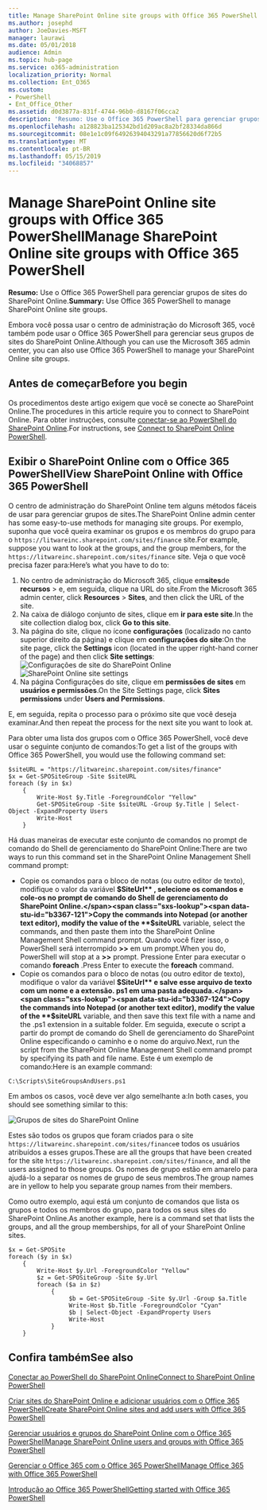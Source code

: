 ```yaml
---
title: Manage SharePoint Online site groups with Office 365 PowerShell
ms.author: josephd
author: JoeDavies-MSFT
manager: laurawi
ms.date: 05/01/2018
audience: Admin
ms.topic: hub-page
ms.service: o365-administration
localization_priority: Normal
ms.collection: Ent_O365
ms.custom:
- PowerShell
- Ent_Office_Other
ms.assetid: d0d3877a-831f-4744-96b0-d8167f06cca2
description: 'Resumo: Use o Office 365 PowerShell para gerenciar grupos de sites do SharePoint Online.'
ms.openlocfilehash: a128823ba125342bd1d209ac8a2bf28334da866d
ms.sourcegitcommit: 08e1e1c09f64926394043291a77856620d6f72b5
ms.translationtype: MT
ms.contentlocale: pt-BR
ms.lasthandoff: 05/15/2019
ms.locfileid: "34068857"
---
```

# <a name="manage-sharepoint-online-site-groups-with-office-365-powershell"></a><span data-ttu-id="b3367-103">Manage SharePoint Online site groups with Office 365 PowerShell</span><span class="sxs-lookup"><span data-stu-id="b3367-103">Manage SharePoint Online site groups with Office 365 PowerShell</span></span>

 <span data-ttu-id="b3367-104">**Resumo:** Use o Office 365 PowerShell para gerenciar grupos de sites do SharePoint Online.</span><span class="sxs-lookup"><span data-stu-id="b3367-104">**Summary:** Use Office 365 PowerShell to manage SharePoint Online site groups.</span></span>
  
<span data-ttu-id="b3367-105">Embora você possa usar o centro de administração do Microsoft 365, você também pode usar o Office 365 PowerShell para gerenciar seus grupos de sites do SharePoint Online.</span><span class="sxs-lookup"><span data-stu-id="b3367-105">Although you can use the Microsoft 365 admin center, you can also use Office 365 PowerShell to manage your SharePoint Online site groups.</span></span>

## <a name="before-you-begin"></a><span data-ttu-id="b3367-106">Antes de começar</span><span class="sxs-lookup"><span data-stu-id="b3367-106">Before you begin</span></span>

<span data-ttu-id="b3367-107">Os procedimentos deste artigo exigem que você se conecte ao SharePoint Online.</span><span class="sxs-lookup"><span data-stu-id="b3367-107">The procedures in this article require you to connect to SharePoint Online.</span></span> <span data-ttu-id="b3367-108">Para obter instruções, consulte [conectar-se ao PowerShell do SharePoint Online](https://docs.microsoft.com/en-us/powershell/sharepoint/sharepoint-online/connect-sharepoint-online?view=sharepoint-ps).</span><span class="sxs-lookup"><span data-stu-id="b3367-108">For instructions, see [Connect to SharePoint Online PowerShell](https://docs.microsoft.com/en-us/powershell/sharepoint/sharepoint-online/connect-sharepoint-online?view=sharepoint-ps).</span></span>

## <a name="view-sharepoint-online-with-office-365-powershell"></a><span data-ttu-id="b3367-109">Exibir o SharePoint Online com o Office 365 PowerShell</span><span class="sxs-lookup"><span data-stu-id="b3367-109">View SharePoint Online with Office 365 PowerShell</span></span>

<span data-ttu-id="b3367-110">O centro de administração do SharePoint Online tem alguns métodos fáceis de usar para gerenciar grupos de sites.</span><span class="sxs-lookup"><span data-stu-id="b3367-110">The SharePoint Online admin center has some easy-to-use methods for managing site groups.</span></span> <span data-ttu-id="b3367-111">Por exemplo, suponha que você queira examinar os grupos e os membros do grupo para o `https://litwareinc.sharepoint.com/sites/finance` site.</span><span class="sxs-lookup"><span data-stu-id="b3367-111">For example, suppose you want to look at the groups, and the group members, for the `https://litwareinc.sharepoint.com/sites/finance` site.</span></span> <span data-ttu-id="b3367-112">Veja o que você precisa fazer para:</span><span class="sxs-lookup"><span data-stu-id="b3367-112">Here’s what you have to do to:</span></span>

1. <span data-ttu-id="b3367-113">No centro de administração do Microsoft 365, clique em**sites**de **recursos** > e, em seguida, clique na URL do site.</span><span class="sxs-lookup"><span data-stu-id="b3367-113">From the Microsoft 365 admin center, click **Resources** > **Sites**, and then click the URL of the site.</span></span>
2. <span data-ttu-id="b3367-114">Na caixa de diálogo conjunto de sites, clique em **ir para este site**.</span><span class="sxs-lookup"><span data-stu-id="b3367-114">In the site collection dialog box, click **Go to this site**.</span></span>
3. <span data-ttu-id="b3367-115">Na página do site, clique no ícone **configurações** (localizado no canto superior direito da página) e clique em **configurações do site**:</span><span class="sxs-lookup"><span data-stu-id="b3367-115">On the site page, click the **Settings** icon (located in the upper right-hand corner of the page) and then click **Site settings**:</span></span><br/>
<span data-ttu-id="b3367-116">![Configurações de site do SharePoint Online](media/spo-site-settings.png)</span><span class="sxs-lookup"><span data-stu-id="b3367-116">![SharePoint Online site settings](media/spo-site-settings.png)</span></span><br/>
4. <span data-ttu-id="b3367-117">Na página Configurações do site, clique em **permissões de sites** em **usuários e permissões**.</span><span class="sxs-lookup"><span data-stu-id="b3367-117">On the Site Settings page, click **Sites permissions** under **Users and Permissions**.</span></span>

<span data-ttu-id="b3367-118">E, em seguida, repita o processo para o próximo site que você deseja examinar.</span><span class="sxs-lookup"><span data-stu-id="b3367-118">And then repeat the process for the next site you want to look at.</span></span>

<span data-ttu-id="b3367-119">Para obter uma lista dos grupos com o Office 365 PowerShell, você deve usar o seguinte conjunto de comandos:</span><span class="sxs-lookup"><span data-stu-id="b3367-119">To get a list of the groups with Office 365 PowerShell, you would use the following command set:</span></span>

```
$siteURL = "https://litwareinc.sharepoint.com/sites/finance"
$x = Get-SPOSiteGroup -Site $siteURL
foreach ($y in $x)
    {
        Write-Host $y.Title -ForegroundColor "Yellow"
        Get-SPOSiteGroup -Site $siteURL -Group $y.Title | Select-Object -ExpandProperty Users
        Write-Host
    }
```

<span data-ttu-id="b3367-120">Há duas maneiras de executar este conjunto de comandos no prompt de comando do Shell de gerenciamento do SharePoint Online:</span><span class="sxs-lookup"><span data-stu-id="b3367-120">There are two ways to run this command set in the SharePoint Online Management Shell command prompt:</span></span>

- <span data-ttu-id="b3367-121">Copie os comandos para o bloco de notas (ou outro editor de texto), modifique o valor da variável **$SiteUrl** , selecione os comandos e cole-os no prompt de comando do Shell de gerenciamento do SharePoint Online.</span><span class="sxs-lookup"><span data-stu-id="b3367-121">Copy the commands into Notepad (or another text editor), modify the value of the **$siteURL** variable, select the commands, and then paste them into the SharePoint Online Management Shell command prompt.</span></span> <span data-ttu-id="b3367-122">Quando você fizer isso, o PowerShell será interrompido **>>** em um prompt.</span><span class="sxs-lookup"><span data-stu-id="b3367-122">When you do, PowerShell will stop at a **>>** prompt.</span></span> <span data-ttu-id="b3367-123">Pressione Enter para executar o comando **foreach** .</span><span class="sxs-lookup"><span data-stu-id="b3367-123">Press Enter to execute the **foreach** command.</span></span><br/>
- <span data-ttu-id="b3367-124">Copie os comandos para o bloco de notas (ou outro editor de texto), modifique o valor da variável **$SiteUrl** e salve esse arquivo de texto com um nome e a extensão. ps1 em uma pasta adequada.</span><span class="sxs-lookup"><span data-stu-id="b3367-124">Copy the commands into Notepad (or another text editor), modify the value of the **$siteURL** variable, and then save this text file with a name and the .ps1 extension in a suitable folder.</span></span> <span data-ttu-id="b3367-125">Em seguida, execute o script a partir do prompt de comando do Shell de gerenciamento do SharePoint Online especificando o caminho e o nome do arquivo.</span><span class="sxs-lookup"><span data-stu-id="b3367-125">Next, run the script from the SharePoint Online Management Shell command prompt by specifying its path and file name.</span></span> <span data-ttu-id="b3367-126">Este é um exemplo de comando:</span><span class="sxs-lookup"><span data-stu-id="b3367-126">Here is an example command:</span></span>

```
C:\Scripts\SiteGroupsAndUsers.ps1
```

<span data-ttu-id="b3367-127">Em ambos os casos, você deve ver algo semelhante a:</span><span class="sxs-lookup"><span data-stu-id="b3367-127">In both cases, you should see something similar to this:</span></span>

![Grupos de sites do SharePoint Online](media/SPO-site-groups.png)

<span data-ttu-id="b3367-129">Estes são todos os grupos que foram criados para o site `https://litwareinc.sharepoint.com/sites/finance`e todos os usuários atribuídos a esses grupos.</span><span class="sxs-lookup"><span data-stu-id="b3367-129">These are all the groups that have been created for the site `https://litwareinc.sharepoint.com/sites/finance`, and all the users assigned to those groups.</span></span> <span data-ttu-id="b3367-130">Os nomes de grupo estão em amarelo para ajudá-lo a separar os nomes de grupo de seus membros.</span><span class="sxs-lookup"><span data-stu-id="b3367-130">The group names are in yellow to help you separate group names from their members.</span></span>

<span data-ttu-id="b3367-131">Como outro exemplo, aqui está um conjunto de comandos que lista os grupos e todos os membros do grupo, para todos os seus sites do SharePoint Online.</span><span class="sxs-lookup"><span data-stu-id="b3367-131">As another example, here is a command set that lists the groups, and all the group memberships, for all of your SharePoint Online sites.</span></span>

```
$x = Get-SPOSite
foreach ($y in $x)
    {
        Write-Host $y.Url -ForegroundColor "Yellow"
        $z = Get-SPOSiteGroup -Site $y.Url
        foreach ($a in $z)
            {
                 $b = Get-SPOSiteGroup -Site $y.Url -Group $a.Title 
                 Write-Host $b.Title -ForegroundColor "Cyan"
                 $b | Select-Object -ExpandProperty Users
                 Write-Host
            }
    }
```
    
## <a name="see-also"></a><span data-ttu-id="b3367-132">Confira também</span><span class="sxs-lookup"><span data-stu-id="b3367-132">See also</span></span>

[<span data-ttu-id="b3367-133">Conectar ao PowerShell do SharePoint Online</span><span class="sxs-lookup"><span data-stu-id="b3367-133">Connect to SharePoint Online PowerShell</span></span>](https://docs.microsoft.com/powershell/sharepoint/sharepoint-online/connect-sharepoint-online?view=sharepoint-ps)

[<span data-ttu-id="b3367-134">Criar sites do SharePoint Online e adicionar usuários com o Office 365 PowerShell</span><span class="sxs-lookup"><span data-stu-id="b3367-134">Create SharePoint Online sites and add users with Office 365 PowerShell</span></span>](create-sharepoint-sites-and-add-users-with-powershell.md)

[<span data-ttu-id="b3367-135">Gerenciar usuários e grupos do SharePoint Online com o Office 365 PowerShell</span><span class="sxs-lookup"><span data-stu-id="b3367-135">Manage SharePoint Online users and groups with Office 365 PowerShell</span></span>](manage-sharepoint-users-and-groups-with-powershell.md)

[<span data-ttu-id="b3367-136">Gerenciar o Office 365 com o Office 365 PowerShell</span><span class="sxs-lookup"><span data-stu-id="b3367-136">Manage Office 365 with Office 365 PowerShell</span></span>](manage-office-365-with-office-365-powershell.md)
  
[<span data-ttu-id="b3367-137">Introdução ao Office 365 PowerShell</span><span class="sxs-lookup"><span data-stu-id="b3367-137">Getting started with Office 365 PowerShell</span></span>](getting-started-with-office-365-powershell.md)

